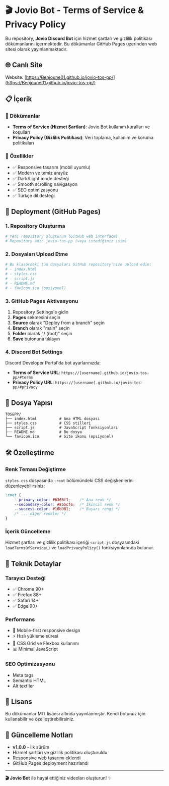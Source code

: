 # 🎬 Jovio Bot - Terms of Service & Privacy Policy

Bu repository, **Jovio Discord Bot** için hizmet şartları ve gizlilik politikası dökümanlarını içermektedir. Bu dökümanlar GitHub Pages üzerinden web sitesi olarak yayınlanmaktadır.

## 🌐 Canlı Site

Website: [https://Benjoune01.github.io/jovio-tos-pp/](https://Benjoune01.github.io/jovio-tos-pp/)

## 📋 İçerik

### 📄 Dökümanlar
- **Terms of Service (Hizmet Şartları)**: Jovio Bot kullanım kuralları ve koşulları
- **Privacy Policy (Gizlilik Politikası)**: Veri toplama, kullanım ve koruma politikaları

### 🎨 Özellikler
- ✅ Responsive tasarım (mobil uyumlu)
- ✅ Modern ve temiz arayüz
- ✅ Dark/Light mode desteği
- ✅ Smooth scrolling navigasyon
- ✅ SEO optimizasyonu
- ✅ Türkçe dil desteği

## 🚀 Deployment (GitHub Pages)

### 1. Repository Oluşturma
```bash
# Yeni repository oluşturun (GitHub web interface)
# Repository adı: jovio-tos-pp (veya istediğiniz isim)
```

### 2. Dosyaları Upload Etme
```bash
# Bu klasördeki tüm dosyaları GitHub repository'nize upload edin:
# - index.html
# - styles.css
# - script.js
# - README.md
# - favicon.ico (opsiyonel)
```

### 3. GitHub Pages Aktivasyonu
1. Repository Settings'e gidin
2. **Pages** sekmesini seçin
3. **Source** olarak "Deploy from a branch" seçin
4. **Branch** olarak "main" seçin
5. **Folder** olarak "/ (root)" seçin
6. **Save** butonuna tıklayın

### 4. Discord Bot Settings
Discord Developer Portal'da bot ayarlarınızda:
- **Terms of Service URL**: `https://[username].github.io/jovio-tos-pp/#terms`
- **Privacy Policy URL**: `https://[username].github.io/jovio-tos-pp/#privacy`

## 📁 Dosya Yapısı

```
TOS&PP/
├── index.html          # Ana HTML dosyası
├── styles.css          # CSS stilleri
├── script.js           # JavaScript fonksiyonları
├── README.md           # Bu dosya
└── favicon.ico         # Site ikonu (opsiyonel)
```

## 🛠️ Özelleştirme

### Renk Teması Değiştirme
`styles.css` dosyasında `:root` bölümündeki CSS değişkenlerini düzenleyebilirsiniz:

```css
:root {
    --primary-color: #6366f1;    /* Ana renk */
    --secondary-color: #8b5cf6;  /* İkincil renk */
    --success-color: #10b981;    /* Başarı rengi */
    /* ... diğer renkler */
}
```

### İçerik Güncelleme
Hizmet şartları ve gizlilik politikası içeriği `script.js` dosyasındaki `loadTermsOfService()` ve `loadPrivacyPolicy()` fonksiyonlarında bulunur.

## 🔧 Teknik Detaylar

### Tarayıcı Desteği
- ✅ Chrome 90+
- ✅ Firefox 88+
- ✅ Safari 14+
- ✅ Edge 90+

### Performans
- 📱 Mobile-first responsive design
- ⚡ Hızlı yükleme süresi
- 🎨 CSS Grid ve Flexbox kullanımı
- 📊 Minimal JavaScript

### SEO Optimizasyonu
- Meta tags
- Semantic HTML
- Alt text'ler

## 📄 Lisans

Bu dökümanlar MIT lisansı altında yayınlanmıştır. Kendi botunuz için kullanabilir ve özelleştirebilirsiniz.

## 🔄 Güncelleme Notları

- **v1.0.0** - İlk sürüm
- Hizmet şartları ve gizlilik politikası oluşturuldu
- Responsive web tasarımı eklendi
- GitHub Pages deployment hazırlandı

---

**🎬 Jovio Bot** ile hayal ettiğiniz videoları oluşturun! ✨
